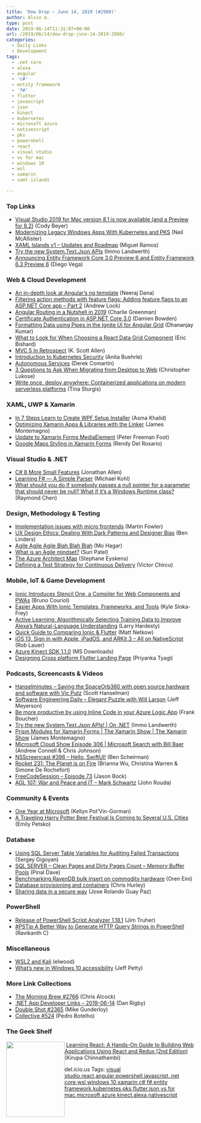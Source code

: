 ```yaml
---
title: 'Dew Drop – June 14, 2019 (#2980)'
author: Alvin A.
type: post
date: 2019-06-14T11:31:07+00:00
url: /2019/06/14/dew-drop-june-14-2019-2980/
categories:
  - Daily Links
  - Development
tags:
  - .net core
  - alexa
  - angular
  - 'c#'
  - entity framework
  - 'f#'
  - flutter
  - javascript
  - json
  - kinect
  - kubernetes
  - microsoft azure
  - nativescript
  - pks
  - powershell
  - react
  - visual studio
  - vs for mac
  - windows 10
  - wsl
  - xamarin
  - xaml islands

---
```

### <a name="top"></a>Top Links

  * <a href="https://devblogs.microsoft.com/visualstudio/visual-studio-2019-for-mac-version-8-1-is-now-available-and-a-preview-for-8-2/" target="_blank" rel="noopener noreferrer">Visual Studio 2019 for Mac version 8.1 is now available (and a Preview for 8.2)</a> (Cody Beyer)
  * <a href="https://content.pivotal.io/home-page/modernizing-legacy-windows-apps-with-kubernetes-and-pks" target="_blank" rel="noopener noreferrer">Modernizing Legacy Windows Apps With Kubernetes and PKS</a> (Neil McAllister)
  * <a href="https://blogs.windows.com/blog/2019/06/13/xaml-islands-v1-updates-and-roadmap/?WT.mc_id=DX_MVP4025064" target="_blank" rel="noopener noreferrer">XAML Islands v1 – Updates and Roadmap</a> (Miguel Ramos)
  * <a href="https://devblogs.microsoft.com/dotnet/try-the-new-system-text-json-apis/" target="_blank" rel="noopener noreferrer">Try the new System.Text.Json APIs</a> (Immo Landwerth)
  * <a href="https://devblogs.microsoft.com/dotnet/announcing-entity-framework-core-3-0-preview-6-and-entity-framework-6-3-preview-6/" target="_blank" rel="noopener noreferrer">Announcing Entity Framework Core 3.0 Preview 6 and Entity Framework 6.3 Preview 6</a> (Diego Vega)



### <a name="web"></a>Web & Cloud Development

  * <a href="https://www.freecodecamp.org/news/angular-ngtemplate-in-depth/" target="_blank" rel="noopener noreferrer">An in-depth look at Angular’s ng template</a> (Neeraj Dana)
  * <a href="https://andrewlock.net/filtering-action-methods-with-feature-flags-adding-feature-flags-to-an-asp-net-core-app-part-2/" target="_blank" rel="noopener noreferrer">Filtering action methods with feature flags: Adding feature flags to an ASP.NET Core app &#8211; Part 2</a> (Andrew Lock)
  * <a href="https://medium.com/razroo/angular-routing-in-a-nutshell-in-2019-9c56bc99171d?source=rss----95c792b4f210---4" target="_blank" rel="noopener noreferrer">Angular Routing in a Nutshell in 2019</a> (Charlie Greenman)
  * <a href="https://damienbod.com/2019/06/13/certificate-authentication-in-asp-net-core-3-0/" target="_blank" rel="noopener noreferrer">Certificate Authentication in ASP.NET Core 3.0</a> (Damien Bowden)
  * <a href="https://www.infragistics.com/community/blogs/b/infragistics/posts/formatting-data-using-pipes-in-the-ignite-ui-for-angular-grid" target="_blank" rel="noopener noreferrer">Formatting Data using Pipes in the Ignite UI for Angular Grid</a> (Dhananjay Kumar)
  * <a href="https://www.telerik.com/blogs/what-to-look-for-when-choosing-a-react-data-grid-component" target="_blank" rel="noopener noreferrer">What to Look for When Choosing a React Data Grid Component</a> (Eric Bishard)
  * <a href="http://odetocode.com/blogs/scott/archive/2019/06/13/mvc-5-in-retrospect.aspx" target="_blank" rel="noopener noreferrer">MVC 5 In Retrospect</a> (K. Scott Allen)
  * <a href="https://www.weave.works/blog/intro-kubernetes-security" target="_blank" rel="noopener noreferrer">Introduction to Kubernetes Security</a> (Anita Buehrle)
  * <a href="https://codeopinion.com/autonomous-services/" target="_blank" rel="noopener noreferrer">Autonomous Services</a> (Derek Comartin)
  * <a href="https://www.telerik.com/blogs/3-questions-to-ask-when-migrating-from-desktop-to-web" target="_blank" rel="noopener noreferrer">3 Questions to Ask When Migrating from Desktop to Web</a> (Christopher Lukose)
  * <a href="https://about.gitlab.com/2019/06/13/google-gitlab-serverless-webinar/" target="_blank" rel="noopener noreferrer">Write once, deploy anywhere: Containerized applications on modern serverless platforms</a> (Tina Sturgis)



### <a name="silverlight"></a>XAML, UWP & Xamarin

  * <a href="https://www.asmak9.com/2019/06/in-7-steps-learn-to-create-wpf-setup.html" target="_blank" rel="noopener noreferrer">In 7 Steps Learn to Create WPF Setup Installer</a> (Asma Khalid)
  * <a href="https://montemagno.com/optimizing-xamarin-apps-libraries-with-the-linker/" target="_blank" rel="noopener noreferrer">Optimizing Xamarin Apps & Libraries with the Linker</a> (James Montemagno)
  * <a href="http://feedproxy.google.com/~r/PeterFoot/~3/ydaWWrn3O6U/" target="_blank" rel="noopener noreferrer">Update to Xamarin Forms MediaElement</a> (Peter Freeman Foot)
  * <a href="https://www.xamboy.com/2019/06/13/google-maps-styling-in-xamarin-forms/" target="_blank" rel="noopener noreferrer">Google Maps Styling in Xamarin Forms</a> (Rendy Del Rosario)



### <a name="dotnet"></a>Visual Studio & .NET

  * <a href="https://www.infoq.com/news/2019/06/CSharp-8-More-Small?utm_campaign=infoq_content&utm_source=infoq&utm_medium=feed&utm_term=global" target="_blank" rel="noopener noreferrer">C# 8 More Small Features</a> (Jonathan Allen)
  * <a href="https://dev.to/citizen428/learning-f-a-simple-parser-46f9" target="_blank" rel="noopener noreferrer">Learning F# — A Simple Parser</a> (Michael Kohl)
  * <a href="https://devblogs.microsoft.com/oldnewthing/20190613-00/?p=102590" target="_blank" rel="noopener noreferrer">What should you do if somebody passes a null pointer for a parameter that should never be null? What if it’s a Windows Runtime class?</a> (Raymond Chen)



### <a name="design"></a>Design, Methodology & Testing

  * <a href="https://martinfowler.com/articles/micro-frontends.html#Styling" target="_blank" rel="noopener noreferrer">Implementation issues with micro frontends</a> (Martin Fowler)
  * <a href="https://www.infoq.com/news/2019/06/ux-design-ethics?utm_campaign=infoq_content&utm_source=infoq&utm_medium=feed&utm_term=global" target="_blank" rel="noopener noreferrer">UX Design Ethics: Dealing With Dark Patterns and Designer Bias</a> (Ben Linders)
  * <a href="https://www.infoq.com/articles/agile-agile-blah-blah?utm_campaign=infoq_content&utm_source=infoq&utm_medium=feed&utm_term=global" target="_blank" rel="noopener noreferrer">Agile Agile Agile Blah Blah Blah</a> (Mo Hagar)
  * <a href="https://about.gitlab.com/2019/06/13/agile-mindset/" target="_blank" rel="noopener noreferrer">What is an Agile mindset?</a> (Suri Patel)
  * <a href="https://techcommunity.microsoft.com/t5/Azure-Developer-Community-Blog/The-Azure-Architect-Map/ba-p/689700" target="_blank" rel="noopener noreferrer">The Azure Architect Map</a> (Stephane Eyskens)
  * <a href="https://www.simpleorientedarchitecture.com/test-strategy-for-continuous-delivery/" target="_blank" rel="noopener noreferrer">Defining a Test Strategy for Continuous Delivery</a> (Victor Chircu)



### <a name="mobile"></a>Mobile, IoT & Game Development

  * <a href="https://www.infoq.com/news/2019/06/stencil-ionic-web-component-1.0?utm_campaign=infoq_content&utm_source=infoq&utm_medium=feed&utm_term=global" target="_blank" rel="noopener noreferrer">Ionic Introduces Stencil One, a Compiler for Web Components and PWAs</a> (Bruno Couriol)
  * <a href="https://code.tutsplus.com/articles/easier-apps-with-ionic-templates-frameworks-and-tools--cms-33410" target="_blank" rel="noopener noreferrer">Easier Apps With Ionic Templates, Frameworks, and Tools</a> (Kyle Sloka-Frey)
  * <a href="https://developer.amazon.com:443/blogs/alexa/post/32f8381b-1b30-4f42-bbcd-4dfad6605eb5/active-learning-algorithmically-selecting-training-data-to-improve-alexa-s-natural-language-understanding" target="_blank" rel="noopener noreferrer">Active Learning: Algorithmically Selecting Training Data to Improve Alexa’s Natural-Language Understanding</a> (Larry Hardesty)
  * <a href="https://ionicframework.com/blog/quick-guide-to-comparing-ionic-flutter/" target="_blank" rel="noopener noreferrer">Quick Guide to Comparing Ionic & Flutter</a> (Matt Netkow)
  * <a href="https://www.nativescript.org/blog/ios-13-sign-in-with-apple-ipados-and-arkit-3-all-on-nativescript" target="_blank" rel="noopener noreferrer">iOS 13, Sign in with Apple, iPadOS, and ARKit 3 &#8211; All on NativeScript</a> (Rob Lauer)
  * <a href="http://www.microsoft.com/en-us/download/details.aspx?id=58386&WT.mc_id=DX_MVP4025064" target="_blank" rel="noopener noreferrer">Azure Kinect SDK 1.1.0</a> (MS Downloads)
  * <a href="https://medium.com/flutter-community/designing-cross-platform-flutter-landing-page-f51fd1b5af18?source=rss----86fb29d7cc6a---4" target="_blank" rel="noopener noreferrer">Designing Cross platform Flutter Landing Page</a> (Priyanka Tyagi)



### <a name="podcasts"></a>Podcasts, Screencasts & Videos

  * <a href="https://hanselminutes.simplecast.com/episodes/35e5a63d-35e5a63d" target="_blank" rel="noopener noreferrer">Hanselminutes &#8211; Saving the SpaceOrb360 with open source hardware and software with Vic Putz</a> (Scott Hanselman)
  * <a href="https://softwareengineeringdaily.com/2019/06/14/elegant-puzzle-with-will-larson/" target="_blank" rel="noopener noreferrer">Software Engineering Daily &#8211; Elegant Puzzle with Will Larson</a> (Jeff Meyerson)
  * <a href="http://www.youtube.com/watch?v=VEQHQlWz-OE" target="_blank" rel="noopener noreferrer">Be more productive by using Inline Code in your Azure Logic App</a> (Frank Boucher)
  * <a href="https://channel9.msdn.com/Shows/On-NET/Try-the-new-SystemTextJson-APIs?WT.mc_id=DX_MVP4025064" target="_blank" rel="noopener noreferrer">Try the new System.Text.Json APIs! | On .NET</a> (Immo Landwerth)
  * <a href="https://channel9.msdn.com/Shows/XamarinShow/Prism-Modules-for-XamarinForms--The-Xamarin-Show?WT.mc_id=DX_MVP4025064" target="_blank" rel="noopener noreferrer">Prism Modules for Xamarin.Forms | The Xamarin Show | The Xamarin Show</a> (James Montemagno)
  * <a href="http://feeds.microsoftcloudshow.com/~r/microsoftcloudshowepisodes/~3/sbTz53XfxT8/306-microsoft-search-with-bill-baer" target="_blank" rel="noopener noreferrer">Microsoft Cloud Show Episode 306 | Microsoft Search with Bill Baer</a> (Andrew Connell & Chris Johnson)
  * <a href="https://nsscreencast.com/episodes/396-hello-swift-ui" target="_blank" rel="noopener noreferrer">NSScreencast #396 &#8211; Hello, SwiftUI!</a> (Ben Scheirman)
  * <a href="http://relay.fm/rocket/231" target="_blank" rel="noopener noreferrer">Rocket 231: The Planet is on Fire</a> (Brianna Wu, Christina Warren & Simone De Rochefort)
  * <a href="http://www.youtube.com/watch?v=VK4vO2PqaSo" target="_blank" rel="noopener noreferrer">FreeCodeSession &#8211; Episode 73</a> (Jason Bock)
  * <a href="https://www.ageekleader.com/agl-107-war-and-peace-and-it-mark-schwartz/" target="_blank" rel="noopener noreferrer">AGL 107: War and Peace and IT – Mark Schwartz</a> (John Rouda)



### <a name="events"></a>Community & Events

  * <a href="https://dbakevlar.com/2019/06/one-year-at-microsoft/" target="_blank" rel="noopener noreferrer">One Year at Microsoft</a> (Kellyn Pot’Vin-Gorman)
  * <a href="http://mentalfloss.com/article/571588/harry-potter-beer-festival-coming" target="_blank" rel="noopener noreferrer">A Traveling Harry Potter Beer Festival Is Coming to Several U.S. Cities</a> (Emily Petsko)



### <a name="sql"></a>Database

  * <a href="http://feedproxy.google.com/~r/MSSQLTips-LatestSqlServerTips/~3/7eiQKDjbHro/" target="_blank" rel="noopener noreferrer">Using SQL Server Table Variables for Auditing Failed Transactions</a> (Sergey Gigoyan)
  * <a href="https://blog.sqlauthority.com/2019/06/14/sql-server-clean-pages-and-dirty-pages-count-memory-buffer-pools/" target="_blank" rel="noopener noreferrer">SQL SERVER – Clean Pages and Dirty Pages Count – Memory Buffer Pools</a> (Pinal Dave)
  * <a href="http://feedproxy.google.com/~r/AyendeRahien/~3/mRgcsY6yvFU/benchmarking-ravendb-bulk-insert-on-commodity-hardware" target="_blank" rel="noopener noreferrer">Benchmarking RavenDB bulk insert on commodity hardware</a> (Oren Eini)
  * <a href="https://www.red-gate.com/blog/database-development/database-provisioning-and-containers" target="_blank" rel="noopener noreferrer">Database provisioning and containers</a> (Chris Hurley)
  * <a href="https://www.red-gate.com/blog/audit-and-compliance/sharing-data-in-a-secure-way" target="_blank" rel="noopener noreferrer">Sharing data in a secure way</a> (Jose Rolando Guay Paz)



### <a name="ps"></a>PowerShell

  * <a href="https://devblogs.microsoft.com/powershell/release-of-powershell-script-analyzer-1-18-1/" target="_blank" rel="noopener noreferrer">Release of PowerShell Script Analyzer 1.18.1</a> (Jim Truher)
  * <a href="https://www.powershellmagazine.com/2019/06/14/pstip-a-better-way-to-generate-http-query-strings-in-powershell/" target="_blank" rel="noopener noreferrer">#PSTip A Better Way to Generate HTTP Query Strings in PowerShell</a> (Ravikanth C)



### <a name="misc"></a>Miscellaneous

  * <a href="https://www.kali.org/news/wsl2-and-kali/" target="_blank" rel="noopener noreferrer">WSL2 and Kali</a> (elwood)
  * <a href="https://blogs.windows.com/windowsexperience/2019/06/13/whats-new-in-windows-10-accessibility/?WT.mc_id=DX_MVP4025064" target="_blank" rel="noopener noreferrer">What’s new in Windows 10 accessibility</a> (Jeff Petty)



### <a name="links"></a>More Link Collections

  * <a href="http://feedproxy.google.com/~r/ReflectivePerspective/~3/firA08R0hwY/" target="_blank" rel="noopener noreferrer">The Morning Brew #2766</a> (Chris Alcock)
  * <a href="https://links.danrigby.com/2019/06/app-developer-links-2019-06-14/" target="_blank" rel="noopener noreferrer">.NET App Developer Links &#8211; 2019-06-14</a> (Dan Rigby)
  * <a href="https://afreshcup.com/home/2019/06/14/double-shot-2365.html" target="_blank" rel="noopener noreferrer">Double Shot #2365</a> (Mike Gunderloy)
  * <a href="http://feedproxy.google.com/~r/tympanus/~3/cSrYrw63PLk/" target="_blank" rel="noopener noreferrer">Collective #524</a> (Pedro Botelho)



### <a name="shelf"></a>The Geek Shelf

<a href="https://www.amazon.com/Learning-React-Hands-Building-Applications/dp/013484355X/?tag=amavin-20" target="_blank" rel="noopener noreferrer"><img loading="lazy" decoding="async" width="155" height="200" align="left" style="margin: 0px 0px 10px; border: 0px currentcolor; border-image: none; float: left; display: inline; background-image: none;" src="https://m.media-amazon.com/images/I/51awtSXuNXL._AC_UL436_SEARCH212385_.jpg" border="0" /></a>&nbsp;<a href="https://www.amazon.com/Learning-React-Hands-Building-Applications/dp/013484355X/?tag=amavin-20" target="_blank" rel="noopener noreferrer">Learning React: A Hands-On Guide to Building Web Applications Using React and Redux (2nd Edition)</a> (Kirupa Chinnathambi)









<div class="wlWriterEditableSmartContent" id="scid:77ECF5F8-D252-44F5-B4EB-D463C5396A79:edcce4f0-7b2d-45ae-981a-001a7472a471" style="margin: 0px; padding: 0px; float: none; display: inline;">
  del.icio.us Tags: <a href="http://del.icio.us/popular/visual+studio" rel="tag">visual studio</a>,<a href="http://del.icio.us/popular/react" rel="tag">react</a>,<a href="http://del.icio.us/popular/angular" rel="tag">angular</a>,<a href="http://del.icio.us/popular/powershell" rel="tag">powershell</a>,<a href="http://del.icio.us/popular/javascript" rel="tag">javascript</a>,<a href="http://del.icio.us/popular/.net+core" rel="tag">.net core</a>,<a href="http://del.icio.us/popular/wsl" rel="tag">wsl</a>,<a href="http://del.icio.us/popular/windows+10" rel="tag">windows 10</a>,<a href="http://del.icio.us/popular/xamarin" rel="tag">xamarin</a>,<a href="http://del.icio.us/popular/c%23" rel="tag">c#</a>,<a href="http://del.icio.us/popular/f%23" rel="tag">f#</a>,<a href="http://del.icio.us/popular/entity+framework" rel="tag">entity framework</a>,<a href="http://del.icio.us/popular/kubernetes" rel="tag">kubernetes</a>,<a href="http://del.icio.us/popular/pks" rel="tag">pks</a>,<a href="http://del.icio.us/popular/flutter" rel="tag">flutter</a>,<a href="http://del.icio.us/popular/json" rel="tag">json</a>,<a href="http://del.icio.us/popular/vs+for+mac" rel="tag">vs for mac</a>,<a href="http://del.icio.us/popular/microsoft+azure" rel="tag">microsoft azure</a>,<a href="http://del.icio.us/popular/kinect" rel="tag">kinect</a>,<a href="http://del.icio.us/popular/alexa" rel="tag">alexa</a>,<a href="http://del.icio.us/popular/nativescript" rel="tag">nativescript</a>
</div>